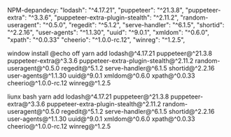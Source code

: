 NPM-depandecy:
    "lodash": "^4.17.21",
    "puppeteer": "^21.3.8",
    "puppeteer-extra": "^3.3.6",
    "puppeteer-extra-plugin-stealth": "^2.11.2",
    "random-useragent": "^0.5.0",
    "regedit": "^5.1.2",
    "serve-handler": "^6.1.5",
    "shortid": "^2.2.16",
    "user-agents": "^1.1.30",
    "uuid": "^9.0.1",
    "xmldom": "^0.6.0",
    "xpath": "^0.0.33"
    "cheerio": "^1.0.0-rc.12",
    "winreg": "^1.2.5",

window install
@echo off
yarn add lodash@^4.17.21 puppeteer@^21.3.8 puppeteer-extra@^3.3.6 puppeteer-extra-plugin-stealth@^2.11.2 random-useragent@^0.5.0 regedit@^5.1.2 serve-handler@^6.1.5 shortid@^2.2.16 user-agents@^1.1.30 uuid@^9.0.1 xmldom@^0.6.0 xpath@^0.0.33 cheerio@^1.0.0-rc.12 winreg@^1.2.5

liunx bash
yarn add lodash@^4.17.21 puppeteer@^21.3.8 puppeteer-extra@^3.3.6 puppeteer-extra-plugin-stealth@^2.11.2 random-useragent@^0.5.0 regedit@^5.1.2 serve-handler@^6.1.5 shortid@^2.2.16 user-agents@^1.1.30 uuid@^9.0.1 xmldom@^0.6.0 xpath@^0.0.33 cheerio@^1.0.0-rc.12 winreg@^1.2.5
